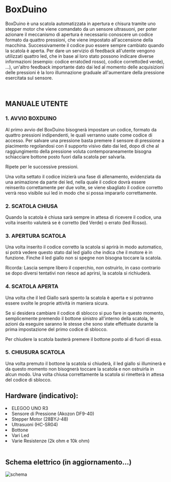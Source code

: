 # BoxDuino
BoxDuino è una scatola automatizzata in apertura e chisura tramite uno stepper motor che viene comandato da un sensore ultrasuoni, per poter azionare il meccanismo di apertura è necessario conoscere un codice formato da quattro pressioni, che viene impostato all'accensione della macchina. Successivamente il codice puo essere sempre cambiato quando la scatola è aperta. 
Per dare un servizio di feedback all'utente vengono utilizzati quattro led, che in base al loro stato possono indicare diverse informazioni (esempio: codice errato(led rosso), codice corretto(led verde), ...), un'altro feedback importante dato dai led al momento delle acquisizioni delle pressioni è la loro illumnazione graduale all'aumentare della pressione esercitata sul sensore.  

<br>

<h2>MANUALE UTENTE</h2>

<h3>1. AVVIO BOXDUINO</h3>
<p>Al primo avvio del BoxDuino bisognerà impostare un codice, formato da quattro pressioni indipendenti, le quali verranno usate come codice di accesso. 
Per salvare una pressione basta premere il sensore di pressione a piacimento regolandosi con il supporto visivo dato dai led, dopo di che al raggiungimento della pressione voluta contemporaneamente bisogna schiacciare bottone posto fuori dalla scatola per salvarla.</p>
<p>Ripete per le successive pressioni.</p>

Una volta settato il codice inizierà una fase di allenamento, evidenziata da una animazione da parte dei led, nella quale il codice dovrà essere reinserito correttamente per due volte, se viene sbagliato il codice corretto verrà reso visibile sui led in modo che si possa impararlo correttamente.


<h3>2. SCATOLA CHIUSA</h3>
Quando la scatola è chiusa sarà sempre in attesa di ricevere il codice, una volta inserito valuterà se è corretto (led Verde) o errato (led Rosso).


<h3>3. APERTURA SCATOLA</h3>
<p>Una volta inserito il codice corretto la scatola si aprirà in modo automatico, si potrà vedere questo stato dal led giallo che indica che il motore è in funzione.
Finche il led giallo non si spegne non bisogna toccare la scatola.</p>
<p>Ricorda:
Lascia sempre libero il coperchio, non ostruirlo, in caso contrario se dopo diversi tentativi non riesce ad aprirsi, la scatola si richiuderà.</p>

<h3>4. SCATOLA APERTA</h3>
Una volta che il led Giallo sarà spento la scatola è aperta e si potranno essere svolte le proprie attività in maniera sicura.

Se si desidera cambiare il codice di sblocco si puo fare in questo momento, semplicemente premendo il bottone sinistro all'interno della scatola, le azioni da eseguire saranno le stesse che sono state effettuate durante la prima impostazione del primo codice di sblocco.

Per chiudere la scatola basterà premere il bottone posto al di fuori di essa.

<h3>5. CHIUSURA SCATOLA</h3>
Una volta premuto il bottone la scatola si chiuderà, il led giallo si illuminerà e da questo momento non bisognerà toccare la scatola e non ostruirla in alcun modo.
Una volta chiusa correttamente la scatola si rimetterà in attesa del codice di sblocco.


<br>

 <h2>Hardware (indicativo):</h2>
 	<li>ELEGOO UNO R3</li>
	<li>Sensore di Pressione (Akozon DF9-40)</li>
	<li>Stepper Motor (28BYJ-48)</li>
	<li>Ultrasuoni (HC-SR04)</li>
	<li>Bottone </li>
	<li>Vari Led</li>
	<li>Varie Resistenze (2k ohm e 10k ohm)</li>
	
<br>	


<h2>Schema elettrico (in aggiornamento...)</h2>

![schema](https://user-images.githubusercontent.com/78487344/140295181-7ebf395d-3990-46d8-942a-38f863ec2417.png)
